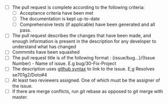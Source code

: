 - [ ] The pull request is complete according to the following criteria:
  - [ ] Acceptance criteria have been met
  - [ ] The documentation is kept up-to-date
  - [ ] Comprehensive tests (if applicable) have been generated and all pass.
- [ ] The pull request describes the changes that have been made, and enough information is present in the description for any developer to understand what has changed
- [ ] Commmits have been squashed
- [ ] The pull request title is of the following format : {issue/bug...}/(Issue Number) - Name of issue. E.g bug/30-Fix-Project
- [ ] The description uses [github syntax](https://help.github.com/en/github/managing-your-work-on-github/linking-a-pull-request-to-an-issue) to link to the issue. E,g Resolves se701g2/Doto#4
- [ ] At least two reviewers assigned. One of which must be the assigner of the issue.
- [ ] If there are merge conflicts, run git rebase as opposed to git merge with master.
